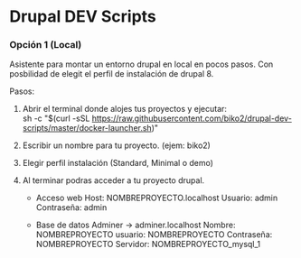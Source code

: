 # Drupal DEV Scripts

### Opción 1 (Local)

Asistente para montar un entorno drupal en local en pocos pasos.
Con posbilidad de elegit el perfil de instalación de drupal 8.

Pasos:

1. Abrir el terminal donde alojes tus proyectos y ejecutar:  
   sh -c "$(curl -sSL https://raw.githubusercontent.com/biko2/drupal-dev-scripts/master/docker-launcher.sh)"
   
2. Escribir un nombre para tu proyecto. (ejem: biko2)

3. Elegir perfil instalación (Standard, Minimal o demo)

4. Al terminar podras acceder a tu proyecto drupal.

   * Acceso web
   Host: NOMBREPROYECTO.localhost
   Usuario: admin
   Contraseña: admin
   
   * Base de datos
   Adminer -> adminer.localhost
   Nombre: NOMBREPROYECTO
   usuario: NOMBREPROYECTO
   Contraseña: NOMBREPROYECTO
   Servidor: NOMBREPROYECTO_mysql_1
